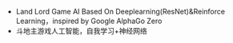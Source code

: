 * Land Lord Game AI Based On Deeplearning(ResNet)&Reinforce Learning，inspired by Google AlphaGo Zero
* 斗地主游戏人工智能，自我学习+神经网络 
